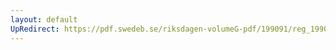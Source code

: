 ```yaml
---
layout: default
UpRedirect: https://pdf.swedeb.se/riksdagen-volumeG-pdf/199091/reg_199091_LU/reg_199091_LU_0014.pdf
---
```

